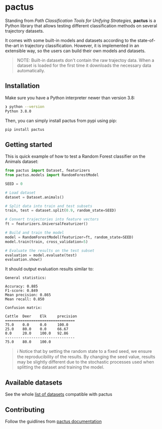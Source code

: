 # pactus

Standing from *Path Classification Tools for Unifying Strategies*, **pactus**
is a Python library that allows testing different classification methods on
several trajectory datasets.

It comes with some built-in models and datasets according to the
state-of-the-art in trajectory classification. However, it is implemented in an
extensible way, so the users can build their own models and datasets.

> NOTE: Built-in datasets don't contain the raw trajectoy data. When a
> dataset is loaded for the first time it downloads the necessary data
> automatically.

## Installation

Make sure you have a Python interpreter newer than version 3.8:

```bash
❯ python --version
Python 3.8.0
```

Then, you can simply install pactus from pypi using pip:

```bash
pip install pactus
```

## Getting started

This is quick example of how to test a Random Forest classifier on the Animals dataset:

```python
from pactus import Dataset, featurizers
from pactus.models import RandomForestModel

SEED = 0

# Load dataset
dataset = Dataset.animals()

# Split data into train and test subsets
train, test = dataset.split(0.9, random_state=SEED)

# Convert trajectories into feature vectors
ft = featurizers.UniversalFeaturizer()

# Build and train the model
model = RandomForestModel(featurizer=ft, random_state=SEED)
model.train(train, cross_validation=5)

# Evaluate the results on the test subset
evaluation = model.evaluate(test)
evaluation.show()
```

It should output evaluation results similar to:

```text
General statistics:

Accuracy: 0.885
F1-score: 0.849
Mean precision: 0.865
Mean recall: 0.850

Confusion matrix:

Cattle  Deer    Elk     precision
================================
75.0    0.0     0.0     100.0
25.0    80.0    0.0     66.67
0.0     20.0    100.0   92.86
--------------------------------
75.0    80.0    100.0
```

> ℹ️ Notice that by setting the random state to a fixed seed, we ensure the
reproducibility of the results. By changing the seed value, results may be
slightly different due to the stochastic processes used when splitting the
dataset and training the model.

## Available datasets

See the whole [list of datasets](https://github.com/yupidevs/trajectory-datasets) compatible with pactus

## Contributing

Follow the guidlines from [pactus documentation](https://pactus.readthedocs.io/en/latest/)
